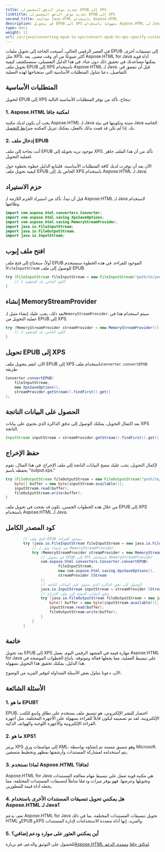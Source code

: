 ```yaml
---
title: تحديد موفر الدفق المخصص لـ EPUB إلى XPS
linktitle: تحديد موفر الدفق المخصص لـ EPUB إلى XPS
second_title: معالجة Java HTML باستخدام Aspose.HTML
description: قم بتحويل EPUB إلى XPS بسهولة باستخدام Aspose.HTML لـ Java. اتبع هذا الدليل خطوة بخطوة للحصول على عملية تحويل سلسة.
type: docs
weight: 11
url: /ar/java/converting-epub-to-xps/convert-epub-to-xps-specify-custom-stream-provider/
---
```

في العصر الرقمي الحالي، أصبحت الحاجة إلى تحويل ملفات EPUB إلى تنسيقات أخرى، مثل XPS، أكثر شيوعًا من أي وقت مضى. يعد Aspose.HTML for Java أداة قوية يمكنها مساعدتك في تحقيق ذلك دون عناء. في هذا الدليل التفصيلي، سنستكشف كيفية تحويل ملف EPUB إلى XPS باستخدام Aspose.HTML لـ Java. قبل أن نتعمق في التفاصيل، دعنا نتناول المتطلبات الأساسية التي ستحتاجها لهذه العملية.

## المتطلبات الأساسية

لتحويل EPUB إلى XPS بنجاح، تأكد من توفر المتطلبات الأساسية التالية:

### 1. Aspose.HTML لمكتبة جافا

 يجب أن يكون لديك مكتبة Aspose.HTML لـ Java مثبتة وتكوينها في بيئة Java الخاصة بك. إذا لم تكن قد قمت بذلك بالفعل، يمكنك تنزيل المكتبة من[رابط التحميل](https://releases.aspose.com/html/java/).

### 2. إدخال ملف EPUB

أنت بحاجة إلى ملف EPUB موجود تريد تحويله إلى XPS. تأكد من أن هذا الملف جاهز لعملية التحويل.

الآن بعد أن توفرت لديك كافة المتطلبات الأساسية، فلنتابع الدليل خطوة بخطوة حول كيفية تحويل ملف EPUB الخاص بك إلى XPS باستخدام Aspose.HTML لـ Java.

## حزم الاستيراد

قبل أن تبدأ، تأكد من استيراد الحزم اللازمة لـ Aspose.HTML لـ Java لاستخدام وظائفها.

```java
import com.aspose.html.converters.Converter;
import com.aspose.html.saving.XpsSaveOptions;
import com.aspose.html.saving.MemoryStreamProvider;
import java.io.FileInputStream;
import java.io.FileOutputStream;
import java.io.InputStream;
```

## افتح ملف إبوب

 أولاً، ستحتاج إلى فتح ملف EPUB الموجود للقراءة. في هذه الخطوة سنستخدم أ`FileInputStream` للوصول إلى ملف EPUB.

```java
try (FileInputStream fileInputStream = new FileInputStream("path/to/your/input.epub")) {
    // الكود الخاص بك للخطوة 1
}
```

## إنشاء MemoryStreamProvider

 بعد ذلك، يجب عليك إنشاء مثيل لـ`MemoryStreamProvider`. سيتم استخدام هذا في عملية التحويل من EPUB إلى XPS.

```java
try (MemoryStreamProvider streamProvider = new MemoryStreamProvider()) {
    // الكود الخاص بك للخطوة 2
}
```

## تحويل EPUB إلى XPS

 الآن، لنقم بتحويل ملف EPUB إلى XPS باستخدام ملف`Converter.convertEPUB` طريقة.

```java
Converter.convertEPUB(
    fileInputStream,
    new XpsSaveOptions(),
    streamProvider.getStream().findFirst().get()
);
```

## الحصول على البيانات الناتجة

بعد اكتمال التحويل، يمكنك الوصول إلى تدفق الذاكرة الذي يحتوي على بيانات XPS الناتجة.

```java
InputStream inputStream = streamProvider.getStream().findFirst().get();
```

## حفظ الإخراج

لإكمال التحويل، يجب عليك مسح البيانات الناتجة إلى ملف الإخراج. في هذا المثال، نقوم بحفظه باسم "output.xps."

```java
try (FileOutputStream fileOutputStream = new FileOutputStream("path/to/your/output.xps")) {
    byte[] buffer = new byte[inputStream.available()];
    inputStream.read(buffer);
    fileOutputStream.write(buffer);
}
```

من خلال هذه الخطوات الخمس، تكون قد نجحت في تحويل ملف EPUB إلى XPS باستخدام Aspose.HTML لـ Java.

## كود المصدر الكامل
```java
        // افتح ملف EPUB موجود للقراءة.
        try (java.io.FileInputStream fileInputStream = new java.io.FileInputStream(Resources.input("input.epub"))) {
            // قم بإنشاء مثيل لـ MemoryStreamProvider
            try (MemoryStreamProvider streamProvider = new MemoryStreamProvider()) {
                // قم بتحويل EPUB إلى XPS باستخدام MemoryStreamProvider
                com.aspose.html.converters.Converter.convertEPUB(
                        fileInputStream,
                        new com.aspose.html.saving.XpsSaveOptions(),
                        streamProvider.lStream
                );
                // الوصول إلى دفق الذاكرة الذي يحتوي على البيانات الناتجة
                java.io.InputStream inputStream = streamProvider.lStream.stream().findFirst().get();
                // تدفق البيانات النتيجة إلى ملف الإخراج
                try (java.io.FileOutputStream fileOutputStream = new java.io.FileOutputStream(Resources.output("output.xps"))) {
                    byte[] buffer = new byte[inputStream.available()];
                    inputStream.read(buffer);
                    fileOutputStream.write(buffer);
                }
            }
        }
```

## خاتمة

يعد تحويل EPUB إلى XPS مهارة قيمة في المشهد الرقمي اليوم. يعمل Aspose.HTML for Java على تبسيط العملية، مما يجعلها فعالة وموثوقة. باتباع الخطوات الموضحة في هذا الدليل، يمكنك تحقيق هذا التحويل بسهولة.

الآن، دعونا نتناول بعض الأسئلة المتداولة لتوفير المزيد من الوضوح.

## الأسئلة الشائعة

### 1. ما هو EPUB؟

EPUB، اختصار للنشر الإلكتروني، هو تنسيق ملف يستخدم على نطاق واسع للكتب الإلكترونية. لقد تم تصميمه ليكون قابلاً للقراءة بسهولة على الأجهزة المختلفة، مثل أجهزة القراءة الإلكترونية والأجهزة اللوحية والهواتف الذكية.

### 2. ما هو XPS؟

يرمز XPS إلى مواصفات ورق XML، وهو تنسيق مستند تم إنشاؤه بواسطة Microsoft. يتم استخدامه لمشاركة المستندات وأرشفتها بمظهر وتخطيط متسقين.

### 3. لماذا نستخدم Aspose.HTML لجافا؟

Aspose.HTML for Java هي مكتبة قوية تعمل على تبسيط مهام معالجة المستندات وتحويلها وعرضها. فهو يوفر ميزات ودعمًا شاملاً لتنسيقات المستندات المختلفة، مما يجعله أداة قيمة للمطورين.

### 4. هل يمكنني تحويل تنسيقات المستندات الأخرى باستخدام Aspose.HTML لـ Java؟

نعم، يدعم Aspose.HTML for Java تحويل تنسيقات المستندات المختلفة، بما في ذلك HTML وEPUB وXPS والمزيد. إنها أداة متعددة الاستخدامات لإدارة المستندات.

### 5. أين يمكنني العثور على موارد ودعم إضافي؟

 للحصول على التوثيق والدعم، قم بزيارة[Aspose.HTML لوثائق جافا](https://reference.aspose.com/html/java/) و[منتدى الدعم](https://forum.aspose.com/).


